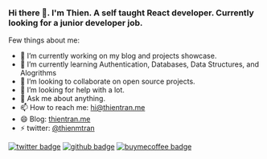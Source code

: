 ### Hi there 👋. I'm Thien. A self taught React developer. Currently looking for a junior developer job.

Few things about me:

- 🔭 I’m currently working on my blog and projects showcase.
- 🌱 I’m currently learning Authentication, Databases, Data Structures, and Alogrithms
- 👯 I’m looking to collaborate on open source projects.
- 🤔 I’m looking for help with a lot.
- 💬 Ask me about anything.
- 📫 How to reach me: hi@thientran.me
- 😄 Blog: [thientran.me](https://thientran.me/blog)
- ⚡ twitter: [@thienmtran](https://twitter.com/thienmtran)

[![twitter badge](https://img.shields.io/twitter/follow/thienmtran?style=social)](https://twitter.com/thienmtran)
[![github badge](https://img.shields.io/github/stars/thnmtrn?style=social)](https://github.com/thnmtrn)
[![buymecoffee badge](https://img.shields.io/badge/buymeacoffee-yellow?style=social&logo=buymeacoffee)](https://github.com/thnmtrn)

